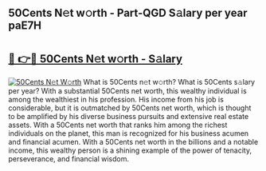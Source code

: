 ## 50Cents N𝚎t w𝚘rth - Part-QGD S𝚊lary per year paE7H

# <h2><a href="http://gc0bjt.nevu.top/?p=50Cents">🔗 👉🔴 50Cents N𝚎t w𝚘rth - S𝚊lary</a></h2>

[![50Cents N𝚎t W𝚘rth](https://i.imgur.com/Oavwk0R.jpeg)](http://gc0bjt.nevu.top/?p=50Cents)
What is 50Cents n𝚎t w𝚘rth? What is 50Cents s𝚊lary per year?
With a substantial 50Cents net worth, this wealthy individual is among the wealthiest in his profession. His income from his job is considerable, but it is outmatched by 50Cents net worth, which is thought to be amplified by his diverse business pursuits and extensive real estate assets. With a 50Cents net worth that ranks him among the richest individuals on the planet, this man is recognized for his business acumen and financial acumen. With a 50Cents net worth in the billions and a notable income, this wealthy person is a shining example of the power of tenacity, perseverance, and financial wisdom.
